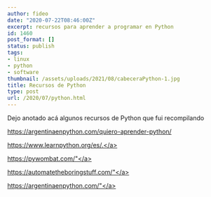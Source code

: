 ```yaml
---
author: fideo
date: "2020-07-22T08:46:00Z"
excerpt: recursos para aprender a programar en Python
id: 1460
post_format: []
status: publish
tags:
- linux
- python
- software
thumbnail: /assets/uploads/2021/08/cabeceraPython-1.jpg
title: Recursos de Python
type: post
url: /2020/07/python.html
---
```


Dejo anotado acá algunos recursos de Python que fui recompilando

<a href="https://argentinaenpython.com/quiero-aprender-python/" target="_blank">https://argentinaenpython.com/quiero-aprender-python/</a>

<a href="https://www.learnpython.org/es/" target="_blank">https://www.learnpython.org/es/.</a>

<a href="https://pywombat.com/" target="_blank">https://pywombat.com/"</a>

<a href="https://automatetheboringstuff.com/" target="_blank">https://automatetheboringstuff.com/"</a>

<a href="https://argentinaenpython.com/" target="_blank">https://argentinaenpython.com/"</a>
